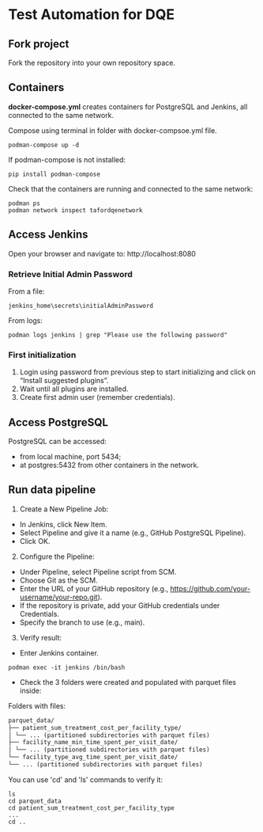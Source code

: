 # Test Automation for DQE

## Fork project

Fork the repository into your own repository space.

## Containers

**docker-compose.yml** creates containers for PostgreSQL and Jenkins, all connected to the same network.

Compose using terminal in folder with docker-compsoe.yml file.

```
podman-compose up -d
```

If podman-compose is not installed:

```
pip install podman-compose
```

Check that the containers are running and connected to the same network:

```
podman ps
podman network inspect tafordqenetwork
```

## Access Jenkins

Open your browser and navigate to: http://localhost:8080

### Retrieve Initial Admin Password

From a file:

```
jenkins_home\secrets\initialAdminPassword
```

From logs:

```
podman logs jenkins | grep "Please use the following password"
```

### First initialization

1) Login using password from previous step to start initializing and click on “Install suggested plugins”.
2) Wait until all plugins are installed.
3) Create first admin user (remember credentials).

## Access PostgreSQL

PostgreSQL can be accessed:

* from local machine, port 5434;
* at postgres:5432 from other containers in the network.

## Run data pipeline

1. Create a New Pipeline Job:

* In Jenkins, click New Item.
* Select Pipeline and give it a name (e.g., GitHub PostgreSQL Pipeline).
* Click OK.

2. Configure the Pipeline:

* Under Pipeline, select Pipeline script from SCM.
* Choose Git as the SCM.
* Enter the URL of your GitHub repository (e.g., https://github.com/your-username/your-repo.git).
* If the repository is private, add your GitHub credentials under Credentials.
* Specify the branch to use (e.g., main).

3. Verify result:

* Enter Jenkins container.

```
podman exec -it jenkins /bin/bash
```

* Check the 3 folders were created and populated with parquet files inside:

Folders with files:

```markdown
parquet_data/
├── patient_sum_treatment_cost_per_facility_type/
│ └── ... (partitioned subdirectories with parquet files)
├── facility_name_min_time_spent_per_visit_date/
│ └── ... (partitioned subdirectories with parquet files)
└── facility_type_avg_time_spent_per_visit_date/
└── ... (partitioned subdirectories with parquet files)
```

You can use 'cd' and 'ls' commands to verify it:

```
ls
cd parquet_data
cd patient_sum_treatment_cost_per_facility_type
...
cd ..
```